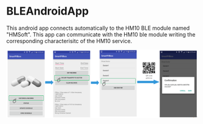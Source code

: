# BLEAndroidApp

This android app connects automatically to the HM10 BLE module named "HMSoft". This app can communicate with the HM10 ble module writing the corresponding characterisitc of the HM10 service.

![alt tag](pillboxhistrecords.png)
